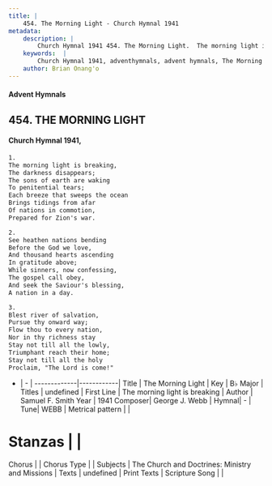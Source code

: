 ```yaml
---
title: |
    454. The Morning Light - Church Hymnal 1941
metadata:
    description: |
        Church Hymnal 1941 454. The Morning Light.  The morning light is breaking,  The darkness disappears;  The sons of earth are waking  To penitential tears;  Each breeze that sweeps the ocean  Brings tidings from afar  Of nations in commotion,  Prepared for Zion's war. 
    keywords:  |
        Church Hymnal 1941, adventhymnals, advent hymnals, The Morning Light, The morning light is breaking. 
    author: Brian Onang'o
---
```


#### Advent Hymnals
## 454. THE MORNING LIGHT
####  Church Hymnal 1941,

```txt
1.
The morning light is breaking, 
The darkness disappears; 
The sons of earth are waking 
To penitential tears; 
Each breeze that sweeps the ocean 
Brings tidings from afar 
Of nations in commotion, 
Prepared for Zion's war. 

2.
See heathen nations bending 
Before the God we love, 
And thousand hearts ascending 
In gratitude above; 
While sinners, now confessing, 
The gospel call obey, 
And seek the Saviour's blessing, 
A nation in a day. 

3.
Blest river of salvation, 
Pursue thy onward way; 
Flow thou to every nation, 
Nor in thy richness stay 
Stay not till all the lowly, 
Triumphant reach their home; 
Stay not till all the holy 
Proclaim, "The Lord is come!"

```

- |   -  |
-------------|------------|
Title | The Morning Light |
Key | B♭ Major |
Titles | undefined |
First Line | The morning light is breaking |
Author | Samuel F. Smith
Year | 1941
Composer| George J. Webb |
Hymnal|  - |
Tune| WEBB |
Metrical pattern | |
# Stanzas |  |
Chorus |  |
Chorus Type |  |
Subjects | The Church and Doctrines: Ministry and Missions |
Texts | undefined |
Print Texts | 
Scripture Song |  |
    
